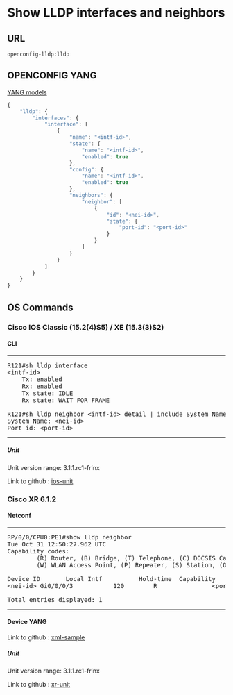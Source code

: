 # Show LLDP interfaces and neighbors

## URL

```
openconfig-lldp:lldp
```

## OPENCONFIG YANG

[YANG models](https://github.com/FRINXio/openconfig/tree/master/lldp/src/main/yang)

```javascript
{
    "lldp": {
        "interfaces": {
            "interface": [
                {
                    "name": "<intf-id>",
                    "state": {
                        "name": "<intf-id>",
                        "enabled": true
                    },
                    "config": {
                        "name": "<intf-id>",
                        "enabled": true
                    },
                    "neighbors": {
                        "neighbor": [
                            {
                                "id": "<nei-id>",
                                "state": {
                                    "port-id": "<port-id>"
                                }
                            }
                        ]
                    }
                }
            ]
        }
    }
}
```


## OS Commands

### Cisco IOS Classic (15.2(4)S5) / XE (15.3(3)S2)

#### CLI

---
<pre>
R121#sh lldp interface
&lt;intf-id&gt;
    Tx: enabled
    Rx: enabled
    Tx state: IDLE
    Rx state: WAIT FOR FRAME

R121#sh lldp neighbor &lt;intf-id&gt; detail | include System Name
System Name: &lt;nei-id&gt;
Port id: &lt;port-id&gt;
</pre>
---

##### Unit

Unit version range: 3.1.1.rc1-frinx

Link to github : [ios-unit](https://github.com/FRINXio/cli-units/tree/master/ios/lldp)

### Cisco XR 6.1.2

#### Netconf

---
<pre>
RP/0/0/CPU0:PE1#show lldp neighbor
Tue Oct 31 12:50:27.962 UTC
Capability codes:
        (R) Router, (B) Bridge, (T) Telephone, (C) DOCSIS Cable Device
        (W) WLAN Access Point, (P) Repeater, (S) Station, (O) Other

Device ID       Local Intf          Hold-time  Capability     Port ID
&lt;nei-id&gt; Gi0/0/0/3           120        R               &lt;port-id&gt;

Total entries displayed: 1
</pre>
---

#### Device YANG
Link to github : [xml-sample](https://github.com/FRINXio/unitopo-units/blob/master/xr-6-lldp-unit/src/test/resources/lldp-oper.xml)

##### Unit

Unit version range: 3.1.1.rc1-frinx

Link to github : [xr-unit](https://github.com/FRINXio/unitopo-units/tree/master/xr-6-lldp-unit)